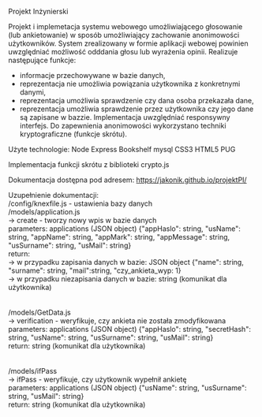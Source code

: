 Projekt Inżynierski

Projekt i implemetacja systemu webowego umożliwiającego głosowanie (lub ankietowanie) w sposób umożliwiający zachowanie anonimowości użytkowników.
System zrealizowany w formie aplikacji webowej powinien uwzględniać możliwość odddania głosu lub wyrażenia opinii. Realizuje następujące funkcje:
- informacje przechowywane w bazie danych,
- reprezentacja nie umożliwia powiązania użytkownika z konkretnymi danymi,
- reprezentacja umożliwia sprawdzenie czy dana osoba przekazała dane,
- reprezentacja umożliwia sprawdzenie przez użytkownika czy jego dane są zapisane w bazzie.
Implementacja uwzględniać responsywny interfejs.
Do zapewnienia anonimowości wykorzystano techniki kryptograficzne (funkcje skrótu).

Użyte technologie:
Node
Express
Bookshelf
mysql
CSS3
HTML5
PUG

Implementacja funkcji skrótu z biblioteki crypto.js

Dokumentacja dostępna pod adresem: https://jakonik.github.io/projektPI/

Uzupełnienie dokumentacji:<br>
/config/knexfile.js - ustawienia bazy danych<br>
/models/application.js<br>
-> create - tworzy nowy wpis w bazie danych<br>
	parameters: applications (JSON object) {"appHaslo": string, "usName": string, "appName": string, "appMark": string, "appMessage": string, "usSurname": string, "usMail": string}<br>
	return:<br>
		-> w przypadku zapisania danych w bazie: JSON object {"name": string, "surname": string, "mail":string, "czy_ankieta_wyp: 1}<br>
		-> w przypadku niezapisania danych w bazie: string (komunikat dla użytkownika)<br>
<br>	
/models/GetData.js<br>
-> verification - weryfikuje, czy ankieta nie została zmodyfikowana<br>
	parameters: applications (JSON object) {"appHaslo": string, "secretHash": string, "usName": string, "usSurname": string, "usMail": string}<br>
	return: string (komunikat dla użytkownika)<br>
<br>	
/models/ifPass<br>
-> ifPass - weryfikuje, czy użytkownik wypełnił ankietę<br>
	parameters: applications (JSON object) {"usName": string, "usSurname": string, "usMail": string}<br>
	return: string (komunikat dla użytkownika)<br>
